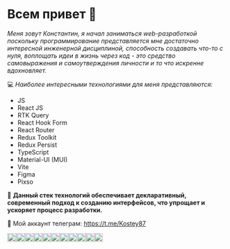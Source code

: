 # Всем привет 👋

*Меня зовут Константин, я начал заниматься web-разработкой поскольку программирование представляется мне достаточно интересной инженерной дисциплиной, способность создавать что-то с нуля, воплощать идеи в жизнь через код - это средство самовыражения и самоутверждения личности и то что искренне вдохновляет.*

:computer: _Наиболее интересными технологиями для меня представляются:_

* JS 
* React JS 
* RTK Query
* React Hook Form
* React Router
* Redux Toolkit
* Redux Persist
* TypeScript
* Material-UI (MUI)
* Vite
* Figma
* Pixso

:floppy_disk: __Данный стек технологий обеспечивает декларативный, современный подход к созданию интерфейсов, что упрощает и ускоряет процесс разработки.__

:speech_balloon: Мой аккаунт телеграм: https://t.me/Kostey87

<img src="https://cdn.jsdelivr.net/gh/devicons/devicon/icons/javascript/javascript-original.svg" alt="JavaScript" width="20" height="20"><img src="https://cdn.jsdelivr.net/gh/devicons/devicon/icons/react/react-original.svg" alt="React" width="20" height="20"><img src="https://cdn.jsdelivr.net/gh/devicons/devicon/icons/figma/figma-original.svg" alt="Figma" width="20" height="20"><img src="https://cdn.jsdelivr.net/gh/devicons/devicon/icons/typescript/typescript-original.svg" alt="TypeScript" width="20" height="20"><img src="https://cdn.jsdelivr.net/gh/devicons/devicon/icons/html5/html5-original.svg" alt="HTML" width="20" height="20"><img src="https://cdn.jsdelivr.net/gh/devicons/devicon/icons/css3/css3-original.svg" alt="CSS" width="20" height="20"><img src="https://cdn.jsdelivr.net/gh/devicons/devicon/icons/redux/redux-original.svg" alt="Redux" width="20" height="20"><img src="https://cdn.jsdelivr.net/gh/devicons/devicon/icons/reactrouter/reactrouter-original.svg" alt="React Router" width="20" height="20"><img src="https://cdn.jsdelivr.net/gh/devicons/devicon/icons/vite/vite-original.svg" alt="Vite" width="20" height="20"><img src="https://cdn.jsdelivr.net/gh/devicons/devicon/icons/github/github-original.svg" alt="GitHub" width="20" height="20"><img src="https://cdn.jsdelivr.net/gh/devicons/devicon/icons/git/git-original.svg" alt="Git" width="20" height="20">


<!--
**Kostey1987/Kostey1987** is a ✨ _special_ ✨ repository because its `README.md` (this file) appears on your GitHub profile.

Here are some ideas to get you started:

- 🔭 I’m currently working on ...
- 🌱 I’m currently learning ...
- 👯 I’m looking to collaborate on ...
- 🤔 I’m looking for help with ...
- 💬 Ask me about ...
- 📫 How to reach me: ...
- 😄 Pronouns: ...
- ⚡ Fun fact: ...
-->
